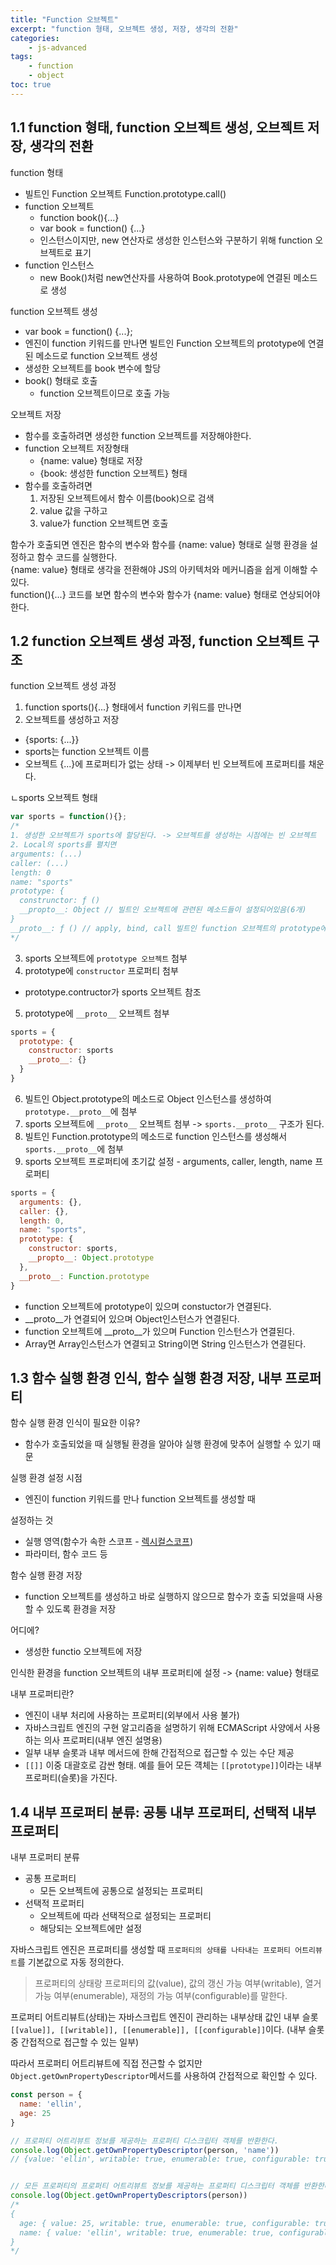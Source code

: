 ```yaml
--- 
title: "Function 오브젝트" 
excerpt: "function 형태, 오브젝트 생성, 저장, 생각의 전환"
categories: 
    - js-advanced
tags: 
    - function
    - object
toc: true
--- 
```

## 1.1 function 형태, function 오브젝트 생성, 오브젝트 저장, 생각의 전환

function 형태  
- 빌트인 Function 오브젝트 Function.prototype.call()
- function 오브젝트
  -  function book(){...}
  - var book = function() {...}
  - 인스턴스이지만, new 연산자로 생성한 인스턴스와 구분하기 위해 function 오브젝트로 표기
- function 인스턴스
  - new Book()처럼 new연산자를 사용하여 Book.prototype에 연결된 메소드로 생성

function 오브젝트 생성  
- var book = function() {...};
- 엔진이 function 키워드를 만나면 빌트인 Function 오브젝트의 prototype에 연결된 메소드로 function 오브젝트 생성
- 생성한 오브젝트를 book 변수에 할당
- book() 형태로 호출
  - function 오브젝트이므로 호출 가능

오브젝트 저장  
- 함수를 호출하려면 생성한 function 오브젝트를 저장해야한다.
- function 오브젝트 저장형태
  - {name: value} 형태로 저장
  - {book: 생성한 function 오브젝트} 형태
- 함수를 호출하려면
  1. 저장된 오브젝트에서 함수 이름(book)으로 검색
  2. value 값을 구하고
  3. value가 function 오브젝트면 호출

함수가 호출되면 엔진은 함수의 변수와 함수를 {name: value} 형태로 실행 환경을 설정하고 함수 코드를 실행한다.  
{name: value} 형태로 생각을 전환해야 JS의 아키텍처와 메커니즘을 쉽게 이해할 수 있다.  
function(){...} 코드를 보면 함수의 변수와 함수가 {name: value} 형태로 연상되어야 한다. 

## 1.2 function 오브젝트 생성 과정, function 오브젝트 구조

function 오브젝트 생성 과정

1. function sports(){...} 형태에서 function 키워드를 만나면
2. 오브젝트를 생성하고 저장
  - {sports: {...}}
  - sports는 function 오브젝트 이름
  - 오브젝트 {...}에 프로퍼티가 없는 상태 -> 이제부터 빈 오브젝트에 프로퍼티를 채운다. 

ㄴsports 오브젝트 형태  

```javascript
var sports = function(){};
/*
1. 생성한 오브젝트가 sports에 할당된다. -> 오브젝트를 생성하는 시점에는 빈 오브젝트
2. Local의 sports를 펼치면
arguments: (...)
caller: (...)
length: 0
name: "sports"
prototype: {
  construnctor: ƒ ()
  __propto__: Object // 빌트인 오브젝트에 관련된 메소드들이 설정되어있음(6개)
}
__proto__: ƒ () // apply, bind, call 빌트인 function 오브젝트의 prototype에 연결되어 있는 메소드들이 설정됨
*/
```

3. sports 오브젝트에 `prototype 오브젝트` 첨부
4. prototype에 `constructor` 프로퍼티 첨부
  - prototype.contructor가 sports 오브젝트 참조
5. prototype에 `__proto__` 오브젝트 첨부

```javascript
sports = {
  prototype: {
    constructor: sports
    __proto__: {}
  }
}
```
6. 빌트인 Object.prototype의 메소드로 Object 인스턴스를 생성하여 `prototype.__proto__`에 첨부
7. sports 오브젝트에 `__proto__` 오브젝트 첨부 -> `sports.__proto__` 구조가 된다.
8. 빌트인 Function.prototype의 메소드로 function 인스턴스를 생성해서 `sports.__proto__`에 첨부
9. sports 오브젝트 프로퍼티에 초기값 설정 - arguments, caller, length, name 프로퍼티

```javascript
sports = {
  arguments: {},
  caller: {},
  length: 0,
  name: "sports",
  prototype: {
    constructor: sports,
    __propto__: Object.prototype
  },
  __proto__: Function.prototype
}
```

- function 오브젝트에 prototype이 있으며 constuctor가 연결된다.
- __proto__가 연결되어 있으며 Object인스턴스가 연결된다.
- function 오브젝트에 __proto__가 있으며 Function 인스턴스가 연결된다.
- Array면 Array인스턴스가 연결되고 String이면 String 인스턴스가 연결된다.

## 1.3 함수 실행 환경 인식, 함수 실행 환경 저장, 내부 프로퍼티

함수 실행 환경 인식이 필요한 이유?  
- 함수가 호출되었을 때 실행될 환경을 알아야 실행 환경에 맞추어 실행할 수 있기 때문

실행 환경 설정 시점  
- 엔진이 function 키워드를 만나 function 오브젝트를 생성할 때

설정하는 것  
- 실행 영역(함수가 속한 스코프 - [렉시컬스코프](/javascript/lexical-scope/))
- 파라미터, 함수 코드 등

함수 실행 환경 저장  
- function 오브젝트를 생성하고 바로 실행하지 않으므로 함수가 호출 되었을때 사용할 수 있도록 환경을 저장

어디에?  
- 생성한 functio 오브젝트에 저장

인식한 환경을 function 오브젝트의 내부 프로퍼티에 설정 -> {name: value} 형태로

내부 프로퍼티란?  
- 엔진이 내부 처리에 사용하는 프로퍼티(외부에서 사용 불가)
- 자바스크립트 엔진의 구현 알고리즘을 설명하기 위해 ECMAScript 사양에서 사용하는 의사 프로퍼티(내부 엔진 설명용)
- 일부 내부 슬롯과 내부 메서드에 한해 간접적으로 접근할 수 있는 수단 제공
- `[[]]` 이중 대괄호로 감싼 형태. 예를 들어 모든 걕체는 `[[prototype]]`이라는 내부 프로퍼티(슬롯)을 가진다.

## 1.4 내부 프로퍼티 분류: 공통 내부 프로퍼티, 선택적 내부 프로퍼티

내부 프로퍼티 분류  
- 공통 프로퍼티
  - 모든 오브젝트에 공통으로 설정되는 프로퍼티
- 선택적 프로퍼티
  - 오브젝트에 따라 선택적으로 설정되는 프로퍼티
  - 해당되는 오브젝트에만 설정

자바스크립트 엔진은 프로퍼티를 생성할 때 `프로퍼티의 상태를 나타내는 프로퍼티 어트리뷰트`를 기본값으로 자동 정의한다.  
> 프로퍼티의 상태랑 프로퍼티의 값(value), 값의 갱신 가능 여부(writable), 열거 가능 여부(enumerable), 재정의 가능 여부(configurable)를 말한다. 

프로퍼티 어트리뷰트(상태)는 자바스크립트 엔진이 관리하는 내부상태 값인 내부 슬롯 `[[value]], [[writable]], [[enumerable]], [[configurable]]`이다. (내부 슬롯중 간접적으로 접근할 수 있는 일부)

따라서 프로퍼티 어트리뷰트에 직접 전근할 수 없지만 `Object.getOwnPropertyDescriptor`메서드를 사용하여 간접적으로 확인할 수 있다.

```javascript
const person = {
  name: 'ellin',
  age: 25
}

// 프로퍼티 어트리뷰트 정보를 제공하는 프로퍼티 디스크립터 객체를 반환한다.
console.log(Object.getOwnPropertyDescriptor(person, 'name'))
// {value: 'ellin', writable: true, enumerable: true, configurable: true}


// 모든 프로퍼티의 프로퍼티 어트리뷰트 정보를 제공하는 프로퍼티 디스크립터 객체를 반환한다.
console.log(Object.getOwnPropertyDescriptors(person))
/*
{
  age: { value: 25, writable: true, enumerable: true, configurable: true },
  name: { value: 'ellin', writable: true, enumerable: true, configurable: true }
}
*/
```



